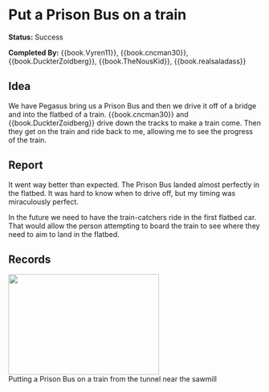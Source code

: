 # Put a Prison Bus on a train

**Status:** Success

**Completed By:** {{book.Vyren11}}, {{book.cncman30}}, {{book.DuckterZoidberg}}, {{book.TheNousKid}}, {{book.realsaladass}}

## Idea
We have Pegasus bring us a Prison Bus and then we drive it off of a bridge and into the flatbed of a train. {{book.cncman30}} and {{book.DuckterZoidberg}} drive down the tracks to make a train come. Then they get on the train and ride back to me, allowing me to see the progress of the train. 

## Report
It went way better than expected. The Prison Bus landed almost perfectly in the flatbed. It was hard to know when to drive off, but my timing was miraculously perfect. 

In the future we need to have the train-catchers ride in the first flatbed car. That would allow the person attempting to board the train to see where they need to aim to land in the flatbed. 

## Records

<div class="img">
  <a target="_blank" href="https://socialclub.rockstargames.com/member/vyren11/games/gtav/snapmatic/mostrecent/photo/HIlWp1v0UUyff42UfJtMPA">
    <img src="https://prod.hosted.cloud.rockstargames.com/ugc/gta5photo/HIlWp1v0UUyff42UfJtMPA_0_0.jpg" width="300" height="200">
  </a>
  <div class="desc">Putting a Prison Bus on a train from the tunnel near the sawmill</div>
</div>

<!--
<div class="img">
  <a target="_blank" href="forest.jpg">
    <img src="forest.jpg" alt="Forest" width="300" height="200">
  </a>
  <div class="desc">Add a description of the image here</div>
</div>

<div class="img">
  <a target="_blank" href="lights.jpg">
    <img src="lights.jpg" alt="Northern Lights" width="300" height="200">
  </a>
  <div class="desc">Add a description of the image here</div>
</div>

<div class="img">
  <a target="_blank" href="mountains.jpg">
    <img src="mountains.jpg" alt="Mountains" width="300" height="200">
  </a>
  <div class="desc">Add a description of the image here</div>
</div>
-->